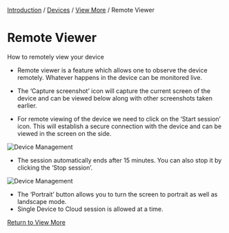 [Introduction](../../../index.md) / [Devices](../../index.md) / [View More](../index.md) / Remote Viewer

# Remote Viewer

How to remotely view your device

*   Remote viewer is a feature which allows one to observe the device remotely. Whatever happens in the device can be monitored live.
*   The ‘Capture screenshot’ icon will capture the current screen of the device and can be viewed below along with other screenshots taken earlier.

*   For remote viewing of the device we need to click on the ‘Start session’ icon. This will establish a secure connection with the device and can be viewed in the screen on the side.

![Device Management](https://documentation-media.s3.amazonaws.com/images/4_DM.width-800.png?AWSAccessKeyId=AKIAJHOTEM5S4GAN2SGA)

*   The session automatically ends after 15 minutes. You can also stop it by clicking the ‘Stop session’.

![Device Management](https://documentation-media.s3.amazonaws.com/images/5_DM.width-800.png?AWSAccessKeyId=AKIAJHOTEM5S4GAN2SGA)

*   The ‘Portrait’ button allows you to turn the screen to portrait as well as landscape mode.
*   Single Device to Cloud session is allowed at a time.

[Return to View More](../index.md)
